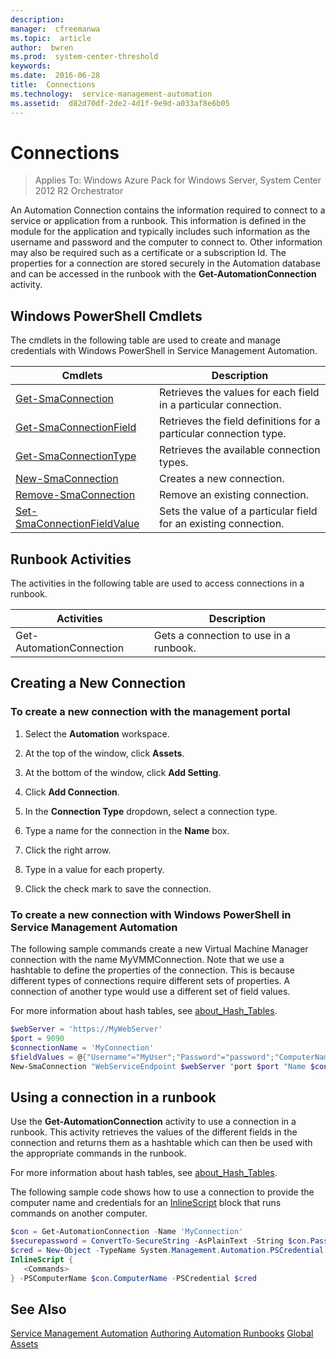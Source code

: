 ```yaml
---
description:  
manager:  cfreemanwa
ms.topic:  article
author:  bwren
ms.prod:  system-center-threshold
keywords:  
ms.date:  2016-06-28
title:  Connections
ms.technology:  service-management-automation
ms.assetid:  d82d70df-2de2-4d1f-9e9d-a033af8e6b05
---
```


# Connections

>Applies To: Windows Azure Pack for Windows Server, System Center 2012 R2 Orchestrator

An Automation Connection contains the information required to connect to a service or application from a runbook.  This information is defined in the module for the application and typically includes such information as the username and password and the computer to connect to.  Other information may also be required such as a certificate or a subscription Id.  The properties for a connection are stored securely in the Automation database and can be accessed in the runbook with the **Get-AutomationConnection** activity.

## Windows PowerShell Cmdlets
The cmdlets in the following table are used to create and manage credentials with Windows PowerShell in Service Management Automation.

|Cmdlets|Description|
|-----------|---------------|
|[Get-SmaConnection](http://go.microsoft.com/fwlink/?LinkID=306448)|Retrieves the values for each field in a particular connection.|
|[Get-SmaConnectionField](http://go.microsoft.com/fwlink/?LinkID=306449)|Retrieves the field definitions for a particular connection type.|
|[Get-SmaConnectionType](http://go.microsoft.com/fwlink/?LinkID=306450)|Retrieves the available connection types.|
|[New-SmaConnection](http://go.microsoft.com/fwlink/?LinkID=306461)|Creates a new connection.|
|[Remove-SmaConnection](http://go.microsoft.com/fwlink/?LinkID=306465)|Remove an existing connection.|
|[Set-SmaConnectionFieldValue](http://go.microsoft.com/fwlink/?LinkID=306474)|Sets the value of a particular field for an existing connection.|

## Runbook Activities
The activities in the following table are used to access connections in a runbook.

|Activities|Description|
|--------------|---------------|
|Get-AutomationConnection|Gets a connection to use in a runbook.|

## Creating a New Connection

### To create a new connection with the management portal

1.  Select the **Automation** workspace.

2.  At the top of the window, click **Assets**.

3.  At the bottom of the window, click **Add Setting**.

4.  Click **Add Connection**.

5.  In the **Connection Type** dropdown, select a connection type.

6.  Type a name for the connection in the **Name** box.

7.  Click the right arrow.

8.  Type in a value for each property.

9. Click the check mark to save the connection.

### To create a new connection with Windows PowerShell in Service Management Automation
The following sample commands create a new Virtual Machine Manager connection with the name MyVMMConnection.  Note that we use a hashtable to define the properties of the connection. This is because different types of connections require different sets of properties. A connection of another type would use a different set of field values.

For more information about hash tables, see [about_Hash_Tables](http://go.microsoft.com/fwlink/?LinkID=324844).

```powershell
$webServer = 'https://MyWebServer'
$port = 9090
$connectionName = 'MyConnection'
$fieldValues = @{"Username"="MyUser";"Password"="password";"ComputerName"="MyComputer"} 
New-SmaConnection "WebServiceEndpoint $webServer "port $port "Name $connectionName "ConnectionTypeName "VirtualMachineManager" "ConnectionFieldValues $fieldValues
```

## Using a connection in a runbook
Use the **Get-AutomationConnection** activity to use a connection in a runbook.  This activity retrieves the values of the different fields in the connection and returns them as a hashtable which can then be used with the appropriate commands in the runbook.

For more information about hash tables, see [about_Hash_Tables](http://go.microsoft.com/fwlink/?LinkID=324844).

The following sample code shows how to use a connection to provide the computer name and credentials for an [InlineScript](Windows-PowerShell-Workflow-Concepts.md#bkmk_InlineScript) block that runs commands on another computer.

```powershell
$con = Get-AutomationConnection -Name 'MyConnection'
$securepassword = ConvertTo-SecureString -AsPlainText -String $con.Password -Force
$cred = New-Object -TypeName System.Management.Automation.PSCredential -ArgumentList $con.Username, $securepassword
InlineScript {
   <Commands>
} -PSComputerName $con.ComputerName -PSCredential $cred
```

## See Also
[Service Management Automation](../Service-Management-Automation.md)
[Authoring Automation Runbooks](Authoring-Automation-Runbooks.md)
[Global Assets](Global-Assets.md)



